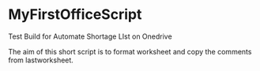 # MyFirstOfficeScript
Test Build for Automate Shortage LIst on Onedrive 

The aim of this short script is to format worksheet and copy the comments from lastworksheet.
